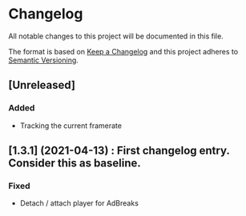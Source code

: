 # Changelog

All notable changes to this project will be documented in this file.

The format is based on [Keep a Changelog](http://keepachangelog.com/)
and this project adheres to [Semantic Versioning](http://semver.org/).

## [Unreleased]

### Added

- Tracking the current framerate

## [1.3.1] (2021-04-13) : First changelog entry. Consider this as baseline.

### Fixed

- Detach / attach player for AdBreaks
